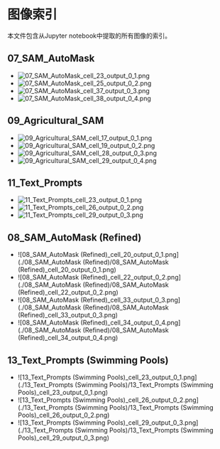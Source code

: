 # 图像索引

本文件包含从Jupyter notebook中提取的所有图像的索引。

## 07_SAM_AutoMask

- ![07_SAM_AutoMask_cell_23_output_0_1.png](./07_SAM_AutoMask/07_SAM_AutoMask_cell_23_output_0_1.png)
- ![07_SAM_AutoMask_cell_25_output_0_2.png](./07_SAM_AutoMask/07_SAM_AutoMask_cell_25_output_0_2.png)
- ![07_SAM_AutoMask_cell_37_output_0_3.png](./07_SAM_AutoMask/07_SAM_AutoMask_cell_37_output_0_3.png)
- ![07_SAM_AutoMask_cell_38_output_0_4.png](./07_SAM_AutoMask/07_SAM_AutoMask_cell_38_output_0_4.png)

## 09_Agricultural_SAM

- ![09_Agricultural_SAM_cell_17_output_0_1.png](./09_Agricultural_SAM/09_Agricultural_SAM_cell_17_output_0_1.png)
- ![09_Agricultural_SAM_cell_19_output_0_2.png](./09_Agricultural_SAM/09_Agricultural_SAM_cell_19_output_0_2.png)
- ![09_Agricultural_SAM_cell_28_output_0_3.png](./09_Agricultural_SAM/09_Agricultural_SAM_cell_28_output_0_3.png)
- ![09_Agricultural_SAM_cell_29_output_0_4.png](./09_Agricultural_SAM/09_Agricultural_SAM_cell_29_output_0_4.png)

## 11_Text_Prompts

- ![11_Text_Prompts_cell_23_output_0_1.png](./11_Text_Prompts/11_Text_Prompts_cell_23_output_0_1.png)
- ![11_Text_Prompts_cell_26_output_0_2.png](./11_Text_Prompts/11_Text_Prompts_cell_26_output_0_2.png)
- ![11_Text_Prompts_cell_29_output_0_3.png](./11_Text_Prompts/11_Text_Prompts_cell_29_output_0_3.png)

## 08_SAM_AutoMask (Refined)

- ![08_SAM_AutoMask (Refined)_cell_20_output_0_1.png](./08_SAM_AutoMask (Refined)/08_SAM_AutoMask (Refined)_cell_20_output_0_1.png)
- ![08_SAM_AutoMask (Refined)_cell_22_output_0_2.png](./08_SAM_AutoMask (Refined)/08_SAM_AutoMask (Refined)_cell_22_output_0_2.png)
- ![08_SAM_AutoMask (Refined)_cell_33_output_0_3.png](./08_SAM_AutoMask (Refined)/08_SAM_AutoMask (Refined)_cell_33_output_0_3.png)
- ![08_SAM_AutoMask (Refined)_cell_34_output_0_4.png](./08_SAM_AutoMask (Refined)/08_SAM_AutoMask (Refined)_cell_34_output_0_4.png)

## 13_Text_Prompts (Swimming Pools)

- ![13_Text_Prompts (Swimming Pools)_cell_23_output_0_1.png](./13_Text_Prompts (Swimming Pools)/13_Text_Prompts (Swimming Pools)_cell_23_output_0_1.png)
- ![13_Text_Prompts (Swimming Pools)_cell_26_output_0_2.png](./13_Text_Prompts (Swimming Pools)/13_Text_Prompts (Swimming Pools)_cell_26_output_0_2.png)
- ![13_Text_Prompts (Swimming Pools)_cell_29_output_0_3.png](./13_Text_Prompts (Swimming Pools)/13_Text_Prompts (Swimming Pools)_cell_29_output_0_3.png)

